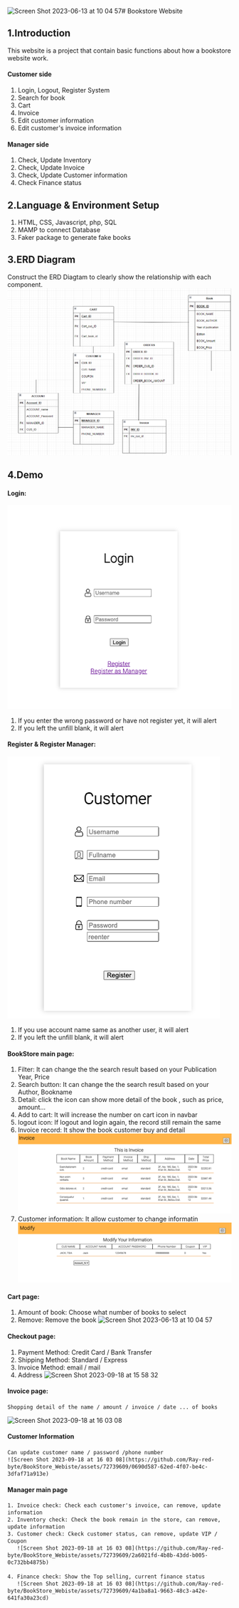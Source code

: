 ![Screen Shot 2023-06-13 at 10 04 57](https://github.com/Ray-red-byte/BookStore_Webiste/assets/72739609/377d5368-c06c-44e6-9ddc-71d66dcaad98)# Bookstore Website
## 1.Introduction
This website is a project that contain basic functions about how a bookstore website work. 

#### Customer side 
 1. Login, Logout, Register System
 2. Search for book
 3. Cart
 4. Invoice
 5. Edit customer information
 6. Edit customer's invoice information

#### Manager side
 1. Check, Update Inventory
 2. Check, Update Invoice
 3. Check, Update Customer information
 4. Check Finance status

## 2.Language & Environment Setup
 1. HTML, CSS, Javascript, php, SQL
 2. MAMP to connect Database
 3. Faker package to generate fake books

## 3.ERD Diagram
   Construct the ERD Diagtam to clearly show the relationship with each component.
![ERD Diagram](demo_img/ERD.png)

## 4.Demo
#### Login:
![Login](demo_img/login.png)
 1. If you enter the wrong password or have not register yet, it will alert
 2. If you left the unfill blank, it will alert
#### Register & Register Manager:
![Login](demo_img/register.png)
 1. If you use account name same as another user, it will alert
 2. If you left the unfill blank, it will alert
#### BookStore main page:
 1. Filter: It can change the the search result based on your Publication Year, Price
 2. Search button: It can change the the search result based on your Author, Bookname
 3. Detail: click the icon can show more detail of the book , such as price, amount...
 4. Add to cart: It will increase the number on cart icon in navbar
 5. logout icon: If logout and login again, the record still remain the same
 6. Invoice record: It show the book customer buy and detail
    ![Customer Invoice](demo_img/cus_invoice.png)
 7. Customer information: It allow customer to change informatin
    ![Customer Information](demo_img/cus_info.png)


#### Cart page:
  1. Amount of book: Choose what number of books to select
  2. Remove: Remove the book
     ![Screen Shot 2023-06-13 at 10 04 57](https://github.com/Ray-red-byte/BookStore_Webiste/assets/72739609/9e19b49d-eae1-4aa6-9d0e-71fefba20398)

#### Checkout page:
   1. Payment Method: Credit Card / Bank Transfer
   2. Shipping Method: Standard / Express
   3. Invoice Method: email / mail
   4. Address
      ![Screen Shot 2023-09-18 at 15 58 32](https://github.com/Ray-red-byte/BookStore_Webiste/assets/72739609/5cebb0f1-39c3-4617-99ab-3034210a4174)

#### Invoice page:
    Shopping detail of the name / amount / invoice / date ... of books  
![Screen Shot 2023-09-18 at 16 03 08](https://github.com/Ray-red-byte/BookStore_Webiste/assets/72739609/2914a9b7-75ed-4e44-871f-f55d60c9b861)

#### Customer Information
    Can update customer name / password /phone number
    ![Screen Shot 2023-09-18 at 16 03 08](https://github.com/Ray-red-byte/BookStore_Webiste/assets/72739609/0690d587-62ed-4f07-be4c-3dfaf71a913e)

#### Manager main page
    1. Invoice check: Check each customer's invoice, can remove, update information
    2. Inventory check: Check the book remain in the store, can remove, update information
    3. Customer check: Ckeck customer status, can remove, update VIP / Coupon
       ![Screen Shot 2023-09-18 at 16 03 08](https://github.com/Ray-red-byte/BookStore_Webiste/assets/72739609/2a6021fd-4b8b-43dd-b005-0c732bb4875b)

    4. Finance check: Show the Top selling, current finance status
       ![Screen Shot 2023-09-18 at 16 03 08](https://github.com/Ray-red-byte/BookStore_Webiste/assets/72739609/4a1ba8a1-9663-48c3-a42e-641fa30a23cd)



    


